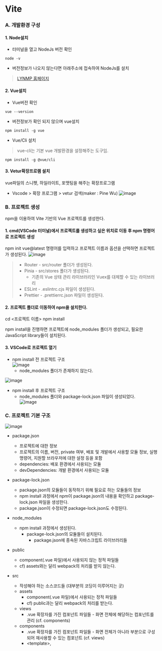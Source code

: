 # Vite
### A. 개발환경 구성
#### 1. Node설치
* 터미널을 열고 NodeJs 버전 확인
```
node -v
```
* 버전정보가 나오지 않는다면 아래주소에 접속하여 NodeJs를 설치
> [LYNMP 홈페이지](https://nodejs.org)

#### 2. Vue설치
* Vue버전 확인
```
vue --version
```
* 버전정보가 확인 되지 않으며 vue설치
```
npm install -g vue
```    
* Vue/Cli 설치
> vue-cli는 기본 vue 개발환경을 설정해주는 도구임.
```
npm install -g @vue/cli
```

#### 3. Vetur확장프로램 설치
vue파일의 스니펫, 하일라이트, 포맷팅을 해주는 확장프로그램
* Vscode > 확장 프로그램 > vetur 검색(maker : Pine Wu)
![image](https://github.com/ByounggwanLee/Vite/assets/108439363/be6d53ff-13af-478e-a04a-f0542e410d5c)

### B. 프로젝트 생성
npm을 이용하여 Vite 기반의 Vue 프로젝트를 생성한다.
#### 1. cmd(VSCode 터미널)에서 프로젝트를 생성하고 싶은 위치로 이동 후 npm 명령어로 프로젝트 생성
npm init vue@latest 명령어를 입력하고 프로젝트 이름과 옵션을 선택하면 프로젝트가 생성된다.
![image](https://github.com/ByounggwanLee/Vite/assets/108439363/dbe325e1-f574-40cf-9c49-2cebe8ff548a)
> * Router - src/router 폴더가 생성된다.<br>
> * Pinia - src/stores 폴더가 생성된다.<br>
>   * 기존의 Vue 상태 관리 라이브러리인 Vuex를 대체할 수 있는 라이브러리<br>
> * ESLint - .eslintrc.cjs 파일이 생성된다.<br>
> * Prettier - .prettierrc.json 파일이 생성된다.<br>

#### 2. 프로젝트 폴더로 이동하여 npm을 설치한다.
cd <프로젝트 이름>
npm install

npm install을 진행하면 프로젝트에 node_modules 폴더가 생성되고, 필요한 JavaScript library들이 설치된다.

#### 3. VSCode로 프로젝트 열기
* npm install 전 프로젝트 구조<br>
![image](https://github.com/ByounggwanLee/Vite/assets/108439363/ba248583-f105-41ae-a300-7cfce0dd1229)
  * node_modules 폴더가 존재하지 않는다.

![image](https://github.com/ByounggwanLee/Vite/assets/108439363/c76d42cc-1888-4ede-968a-d6f8d0c90f11)   
* npm install 후 프로젝트 구조
  * node_modules 폴더와 package-lock.json 파일이 생성되었다.<br>
![image](https://github.com/ByounggwanLee/Vite/assets/108439363/dfb59c2d-a7a4-4435-8ffa-ae058f651368)

### C. 프로젝트 기본 구조

![image](https://github.com/ByounggwanLee/Vite/assets/108439363/3fa1b2b1-7089-4b0e-97d6-56d8066769f8)

* package.json
  * 프로젝트에 대한 정보
  * 프로젝트의 이름, 버전, private 여부, 배포 및 개발에서 사용할 모듈 정보, 실행 명령어, 지원할 브라우저에 대한 설정 등을 포함
  * dependencies: 배포 환경에서 사용되는 모듈
  * devDependencies: 개발 환경에서 사용되는 모듈
    
* package-lock.json
  * package.json의 모듈들이 동작하기 위해 필요로 하는 모듈들의 정보
  * npm install 과정에서 npm이 package.json의 내용을 확인하고 package-lock.json 파일을 생성한다.
  * package.json이 수정되면 package-lock.json도 수정된다.

* node_modules
  * npm install 과정에서 생성된다.
    * package-lock.json의 모듈들이 설치된다.
        * package.json에 종속된 자바스크립트 라이브러리들

* public
  * component(.vue 파일)에서 사용되지 않는 정적 파일들
  * cf) assets와는 달리 webpack의 처리를 받지 않는다.

* src
  * 작성해야 하는 소스코드들 (대부분의 코딩이 이루어지는 곳)
  * assets
    * component(.vue 파일)에서 사용되는 정적 파일들
    * cf) public과는 달리 webpack의 처리를 받는다.
  * views
    * .vue 확장자를 가진 컴포넌트 파일들 - 화면 전체에 해당하는 컴포넌트를 관리 (cf. components)
  * components
    * .vue 확장자를 가진 컴포넌트 파일들 - 화면 전체가 아니라 부분으로 구성되어 재사용할 수 있는 컴포넌트 (cf. views)
    * \<template>, <script>, <style> 부분으로 나뉜다.
      * \<template>: HTML로 화면상에 표시할 요소들을 작성
      * <script>: 스크립트 코드 작성. import/export
      * <style>: HTML 요소를 꾸며줄 css 구문 작성. scoped 속성을 사용하면 특정 컴포넌트에서만 고유의 스타일 선언 가능 
  * router
    * Routing: 웹 페이지 간의 이동 방법으로 Single Page Application(SPA)에서 주로 사용된다.
      * SPA: 페이지를 이동할 때마다 서버에서 웹 페이지를 요청하여 새로 갱신하는 것이 아니라, 사용할 페이지들을 미리 받아놓고 페이지 이동시에 클라이언트 라우팅을 이용하여 화면을 갱신하는 방법
   * stores
     * Vue의 상태 관리 라이브러리
   * main.js
     * 프로그램 시작 지점(entry point)
   
* .eslintrc.cjs
  * 코드에 대한 eslint 설정
  * Prettier에 대한 값으로 rule 지정
   
* .prettierrc.json
  * Prettier 설정

* vite.config.js
  * Vite에 대한 설정

#### 4. 프로젝트 실행
* package.json
```
{
  "name": "vue-project",
  "version": "0.0.0",
  "private": true,
  "scripts": {
    "dev": "vite", // 개발 서버에서 프로젝트를 실행할 때 실행되는 명령어
    "build": "vite build", // 빌드할 때 실행되는 명령어
    "preview": "vite preview", // 개발 환경에서의 미리보기
    "lint": "eslint . --ext .vue,.js,.jsx,.cjs,.mjs --fix --ignore-path .gitignore"
  	 // eslint로 문법 체크
  },
  "dependencies": { // 배포 환경에서 필요한 라이브러리 정보
    "pinia": "^2.0.28",
    "vue": "^3.2.45",
    "vue-router": "^4.1.6"
  },
  "devDependencies": { // 개발 환경에서 필요한 라이브러리 정보
    "@rushstack/eslint-patch": "^1.1.4",
    "@vitejs/plugin-vue": "^4.0.0",
    "@vue/eslint-config-prettier": "^7.0.0",
    "eslint": "^8.22.0",
    "eslint-plugin-vue": "^9.3.0",
    "prettier": "^2.7.1",
    "vite": "^4.0.0"
  }
}
```
* 프로젝트 실행: 터미널 창에 npm run dev 입력
```
D:\Vite\vue-project>npm run dev

> vue-project@0.0.0 dev
> vite


  VITE v5.0.10  ready in 549 ms

  ➜  Local:   http://127.0.0.1:5173/
  ➜  Network: use --host to expose
  ➜  press h + enter to show help
```
* 프로젝트 빌드: 터미널 창에 npm run build 입력
```
D:\Vite\vue-project>npm run build

> vue-project@0.0.0 build
> vite build

vite v5.0.10 building for production...
✓ 44 modules transformed.
dist/index.html                      0.43 kB │ gzip:  0.29 kB
dist/assets/AboutView-ug8e6cRs.css   0.09 kB │ gzip:  0.10 kB
dist/assets/index-x6itbcqJ.css       4.21 kB │ gzip:  1.30 kB
dist/assets/AboutView-FIK4syfU.js    0.22 kB │ gzip:  0.20 kB
dist/assets/index-tBwP6Qjq.js       86.76 kB │ gzip: 34.20 kB
✓ built in 1.02s
```
* 실행 화면
![image](https://github.com/ByounggwanLee/Vite/assets/108439363/2a73bdcc-e8b9-473f-ab6d-1428088f96a0)

